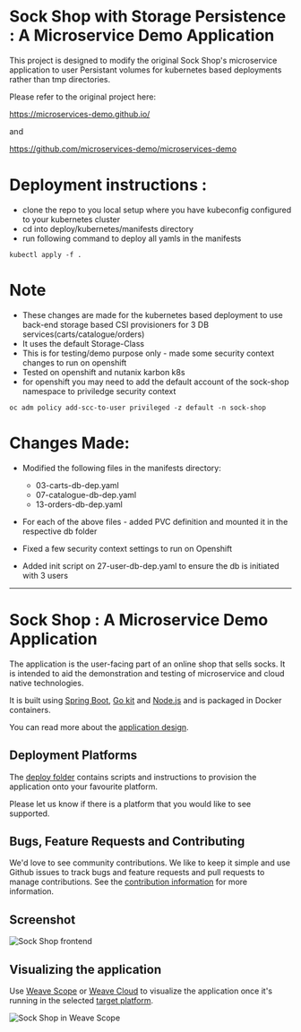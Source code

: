 
# Sock Shop with Storage Persistence : A Microservice Demo Application

This project is designed to modify the original Sock Shop's microservice application to user Persistant volumes for kubernetes based deployments rather than tmp directories.

Please refer to the original project here:

https://microservices-demo.github.io/

and

https://github.com/microservices-demo/microservices-demo
# Deployment instructions :
* clone the repo to you local setup where you have kubeconfig configured to your kubernetes cluster
* cd into deploy/kubernetes/manifests directory
* run following command to deploy all yamls in the manifests
```
kubectl apply -f . 
```

# Note
* These changes are made for the kubernetes based deployment to use back-end storage based CSI provisioners for 3 DB services(carts/catalogue/orders)
* It uses the default Storage-Class 
* This is for testing/demo purpose only - made some security context changes to run on openshift
* Tested on openshift and nutanix karbon k8s
* for openshift you may need to add the default account of the sock-shop namespace to priviledge security context

```
oc adm policy add-scc-to-user privileged -z default -n sock-shop
```

# Changes Made:
* Modified the following files in the manifests directory:

  * 03-carts-db-dep.yaml
  * 07-catalogue-db-dep.yaml
  * 13-orders-db-dep.yaml

* For each of the above files - added PVC definition and mounted it in the respective db folder
* Fixed a few security context settings to run on Openshift 
* Added init script on 27-user-db-dep.yaml to ensure the db is initiated with 3 users 



--------------------


# Sock Shop : A Microservice Demo Application

The application is the user-facing part of an online shop that sells socks. It is intended to aid the demonstration and testing of microservice and cloud native technologies.

It is built using [Spring Boot](http://projects.spring.io/spring-boot/), [Go kit](http://gokit.io) and [Node.js](https://nodejs.org/) and is packaged in Docker containers.

You can read more about the [application design](./internal-docs/design.md).

## Deployment Platforms

The [deploy folder](./deploy/) contains scripts and instructions to provision the application onto your favourite platform. 

Please let us know if there is a platform that you would like to see supported.

## Bugs, Feature Requests and Contributing

We'd love to see community contributions. We like to keep it simple and use Github issues to track bugs and feature requests and pull requests to manage contributions. See the [contribution information](.github/CONTRIBUTING.md) for more information.

## Screenshot

![Sock Shop frontend](https://github.com/microservices-demo/microservices-demo.github.io/raw/master/assets/sockshop-frontend.png)

## Visualizing the application

Use [Weave Scope](http://weave.works/products/weave-scope/) or [Weave Cloud](http://cloud.weave.works/) to visualize the application once it's running in the selected [target platform](./deploy/).

![Sock Shop in Weave Scope](https://github.com/microservices-demo/microservices-demo.github.io/raw/master/assets/sockshop-scope.png)

## 
